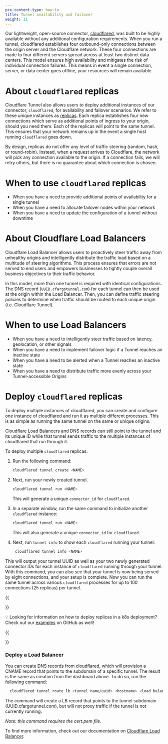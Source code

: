 ```yaml
---
pcx-content-type: how-to
title: Tunnel availability and failover
weight: 11
---
```


Our lightweight, open-source connector, [cloudflared]([url](https://github.com/cloudflare/cloudflared)), was built to be highly available without any additional configuration requirements. When you run a tunnel, cloudflared establishes four outbound-only connections between the origin server and the Cloudflare network. These four connections are made to four different servers spread across at least two distinct data centers. This model ensures high availability and mitigates the risk of individual connection failures. This means in event a single connection, server, or data center goes offline, your resources will remain available.

# About `cloudflared` replicas

Cloudflare Tunnel also allows users to deploy additional instances of our connector, `cloudflared`, for availability and failover scenarios. We refer to these unique instances as [replicas]([url](https://developers.cloudflare.com/cloudflare-one/connections/connect-apps/install-and-setup/tunnel-useful-terms/#connector)). Each replica establishes four new connections which serve as additional points of ingress to your origin, should you need them. Each of the replicas will point to the same tunnel. This ensures that your network remains up in the event a single host running `cloudflared` goes down. 

By design, replicas do not offer any level of traffic steering (random, hash, or round-robin). Instead, when a request arrives to Cloudflare, the network will pick any connection available to the origin. If a connection fails, we will retry others, but there is no guarantee about which connection is chosen. 

# When to use `cloudflared` replicas
- When you have a need to provide additional points of availability for a single tunnel
- When you have a need to allocate failover nodes within your network
- When you have a need to update the configuration of a tunnel without downtime

# About Cloudflare Load Balancers

Cloudflare Load Balancer allows users to proactively steer traffic away from unhealthy origins and intelligently distribute the traffic load based on a multitude of steering algorithms. This process ensures that errors are not served to end users and empowers businesses to tightly couple overall business objectives to their traffic behavior.

In this model, more than one tunnel is required with identical configurations. The DNS record (`UUID.cfargotunnel.com`) for each tunnel can then be used at the origin within the Load Balancer. Then, you can define traffic steering policies to determine when traffic should be routed to each unique origin (i.e. Cloudflare Tunnel). 

# When to use Load Balancers
- When you have a need to intelligently steer traffic based on latency, geolocation, or other signals
- When you have a need to implement failover logic if a Tunnel reaches an inactive state
- When you have a need to be alerted when a Tunnel reaches an inactive state
- When you have a need to distribute traffic more evenly across your Tunnel-accessible Origins

# Deploy `cloudflared` replicas

To deploy multiple instances of cloudflared, you can create and configure one instance of cloudflared and run it as multiple different processes. This is as simple as running the same tunnel on the same or unique origins. 

Cloudflare Load Balancers and DNS records can still point to the tunnel and its unique ID while that tunnel sends traffic to the multiple instances of cloudflared that run through it.

To deploy multiple `cloudflared` replicas:

1. Run the following command:

    ```bash
    cloudflared tunnel create <NAME>
    ```

2. Next, run your newly created tunnel.

    ```bash
    cloudflared tunnel run <NAME>
    ```

    This will generate a unique `connector_id` for `cloudflared`.

3. In a separate window, run the same command to initialize another `cloudflared` instance:

    ```bash
    cloudflared tunnel run <NAME>
    ```

    This will also generate a unique `connector_id` for `cloudflared`.

4. Next, run `tunnel info` to show each `cloudflared` running your tunnel:

   ```bash
    cloudflared tunnel info <NAME>
   ```

This will output your tunnel UUID as well as your two newly generated connector IDs for each instance of `cloudflared` running through your tunnel. With this command, you can also see that your tunnel is now being served by eight connections, and your setup is complete. Now you can run the same tunnel across various `cloudflared` processes for up to 100 connections (25 replicas) per tunnel.

{{<Aside>}}
  
💡 Looking for information on how to deploy replicas in a k8s deployment? Check out our [examples]([url](https://github.com/cloudflare/argo-tunnel-examples/tree/master/named-tunnel-k8s)) on GitHub as well!
  
{{<Aside>}}

# Deploy a Load Balancer

You can create DNS records from cloudflared, which will provision a CNAME record that points to the subdomain of a specific tunnel. The result is the same as creation from the dashboard above.
To do so, run the following command:

  ```bash
    cloudflared tunnel route lb <tunnel name/uuid> <hostname> <load balancer pool>
  ```

The command will create a LB record that points to the tunnel subdomain (UUID.cfargotunnel.com), but will not proxy traffic if the tunnel is not currently running.

_Note: this command requires the cert.pem file._
  
To find more information, check out our documentation on [Cloudflare Load Balancer]([url](https://developers.cloudflare.com/load-balancing/)). 
